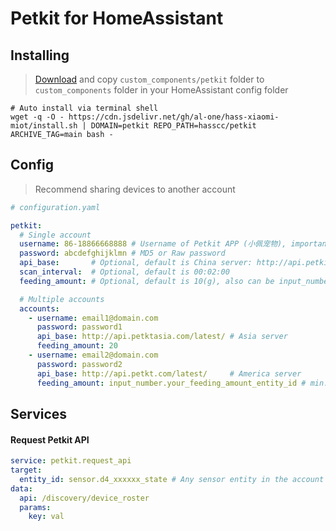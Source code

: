 # Petkit for HomeAssistant

## Installing

> [Download](https://github.com/hasscc/petkit/archive/main.zip) and copy `custom_components/petkit` folder to `custom_components` folder in your HomeAssistant config folder

```shell
# Auto install via terminal shell
wget -q -O - https://cdn.jsdelivr.net/gh/al-one/hass-xiaomi-miot/install.sh | DOMAIN=petkit REPO_PATH=hasscc/petkit ARCHIVE_TAG=main bash -
```


## Config

> Recommend sharing devices to another account

```yaml
# configuration.yaml

petkit:
  # Single account
  username: 86-18866668888 # Username of Petkit APP (小佩宠物), important to use country code
  password: abcdefghijklmn # MD5 or Raw password
  api_base:       # Optional, default is China server: http://api.petkit.cn/6/
  scan_interval:  # Optional, default is 00:02:00
  feeding_amount: # Optional, default is 10(g), also can be input_number entity id.

  # Multiple accounts
  accounts:
    - username: email1@domain.com
      password: password1
      api_base: http://api.petktasia.com/latest/ # Asia server
      feeding_amount: 20
    - username: email2@domain.com
      password: password2
      api_base: http://api.petkt.com/latest/     # America server
      feeding_amount: input_number.your_feeding_amount_entity_id # min:10, step:10
```


## Services

#### Request Petkit API
```yaml
service: petkit.request_api
target:
  entity_id: sensor.d4_xxxxxx_state # Any sensor entity in the account
data:
  api: /discovery/device_roster
  params:
    key: val
```
